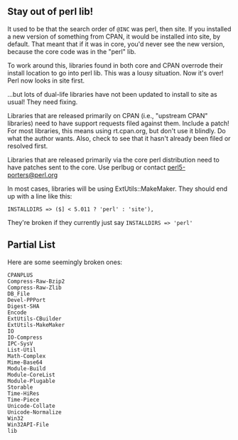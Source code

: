 
## Stay out of perl lib!

It used to be that the search order of `@INC` was perl, then site.   If you
installed a new version of something from CPAN, it would be installed into
site, by default.  That meant that if it was in core, you'd never see the new
version, because the core code was in the "perl" lib.

To work around this, libraries found in both core and CPAN overrode their
install location to go into perl lib.  This was a lousy situation.  Now it's
over!  Perl now looks in site first.

...but lots of dual-life libraries have not been updated to install to site as
usual!  They need fixing.

Libraries that are released primarily on CPAN (i.e., "upstream CPAN" libraries)
need to have support requests filed against them.  Include a patch!  For most
libraries, this means using rt.cpan.org, but don't use it blindly.  Do what the
author wants.  Also, check to see that it hasn't already been filed or resolved
first.

Libraries that are released primarily via the core perl distribution need to
have patches sent to the core.  Use perlbug or contact perl5-porters@perl.org

In most cases, libraries will be using ExtUtils::MakeMaker.  They should end up
with a line like this:

    INSTALLDIRS => ($] < 5.011 ? 'perl' : 'site'),

They're broken if they currently just say `INSTALLDIRS => 'perl'`

## Partial List

Here are some seemingly broken ones:

    CPANPLUS
    Compress-Raw-Bzip2
    Compress-Raw-Zlib
    DB_File
    Devel-PPPort
    Digest-SHA
    Encode
    ExtUtils-CBuilder
    ExtUtils-MakeMaker
    IO
    IO-Compress
    IPC-SysV
    List-Util
    Math-Complex
    Mime-Base64
    Module-Build
    Module-CoreList
    Module-Plugable
    Storable
    Time-HiRes
    Time-Piece
    Unicode-Collate
    Unicode-Normalize
    Win32
    Win32API-File
    lib

